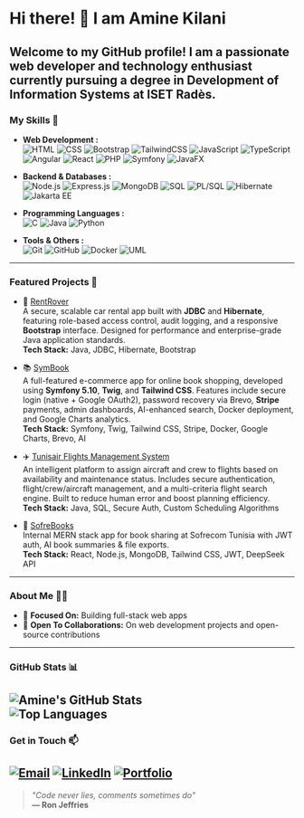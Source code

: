 # Hi there! 👋 I am Amine Kilani
Welcome to my GitHub profile! I am a passionate **web developer** and **technology enthusiast** currently pursuing a degree in **Development of Information Systems** at ISET Radès.  
---
### My Skills 🚀  
- **Web Development :**  
  ![HTML](https://img.shields.io/badge/HTML5-E34F26?style=for-the-badge&logo=html5&logoColor=white)
  ![CSS](https://img.shields.io/badge/CSS3-1572B6?style=for-the-badge&logo=css3&logoColor=white)
  ![Bootstrap](https://img.shields.io/badge/Bootstrap-563D7C?style=for-the-badge&logo=bootstrap&logoColor=white)
  ![TailwindCSS](https://img.shields.io/badge/Tailwind_CSS-38B2AC?style=for-the-badge&logo=tailwind-css&logoColor=white)
  ![JavaScript](https://img.shields.io/badge/JavaScript-F7DF1E?style=for-the-badge&logo=javascript&logoColor=black)
  ![TypeScript](https://img.shields.io/badge/TypeScript-3178C6?style=for-the-badge&logo=typescript&logoColor=white)
  ![Angular](https://img.shields.io/badge/Angular-DD0031?style=for-the-badge&logo=angular&logoColor=white)
  ![React](https://img.shields.io/badge/React-61DAFB?style=for-the-badge&logo=react&logoColor=black)
  ![PHP](https://img.shields.io/badge/PHP-777BB4?style=for-the-badge&logo=php&logoColor=white)
  ![Symfony](https://img.shields.io/badge/Symfony-000000?style=for-the-badge&logo=symfony&logoColor=white)
  ![JavaFX](https://img.shields.io/badge/JavaFX-8CC84B?style=for-the-badge&logo=java&logoColor=white)

- **Backend & Databases :**  
  ![Node.js](https://img.shields.io/badge/Node.js-339933?style=for-the-badge&logo=node.js&logoColor=white)
  ![Express.js](https://img.shields.io/badge/Express.js-000000?style=for-the-badge&logo=express&logoColor=white)
  ![MongoDB](https://img.shields.io/badge/MongoDB-47A248?style=for-the-badge&logo=mongodb&logoColor=white)
  ![SQL](https://img.shields.io/badge/SQL-4479A1?style=for-the-badge&logo=postgresql&logoColor=white)
  ![PL/SQL](https://img.shields.io/badge/PL%2FSQL-F80000?style=for-the-badge&logo=oracle&logoColor=white)
  ![Hibernate](https://img.shields.io/badge/Hibernate-59666C?style=for-the-badge&logo=hibernate&logoColor=white)
  ![Jakarta EE](https://img.shields.io/badge/Jakarta_EE-ED8B00?style=for-the-badge&logo=java&logoColor=white)

- **Programming Languages :**  
  ![C](https://img.shields.io/badge/C-A8B9CC?style=for-the-badge&logo=c&logoColor=white)
  ![Java](https://img.shields.io/badge/Java-007396?style=for-the-badge&logo=coffeescript&logoColor=orange)
  ![Python](https://img.shields.io/badge/Python-3776AB?style=for-the-badge&logo=python&logoColor=white)

- **Tools & Others :**  
  ![Git](https://img.shields.io/badge/Git-F05032?style=for-the-badge&logo=git&logoColor=white)
  ![GitHub](https://img.shields.io/badge/GitHub-181717?style=for-the-badge&logo=github&logoColor=white)
  ![Docker](https://img.shields.io/badge/Docker-2496ED?style=for-the-badge&logo=docker&logoColor=white)
  ![UML](https://img.shields.io/badge/UML-006699?style=for-the-badge&logoColor=white)
---
### Featured Projects 💼  
- 🚗 [RentRover](https://github.com/BahaManai/J2EE-Car-rental-system)  
  A secure, scalable car rental app built with **JDBC** and **Hibernate**, featuring role-based access control, audit logging, and a responsive **Bootstrap** interface. Designed for performance and enterprise-grade Java application standards.  
  **Tech Stack:** Java, JDBC, Hibernate, Bootstrap

- 📚 [SymBook](https://github.com/amineekilani/symbook)  
  A full-featured e-commerce app for online book shopping, developed using **Symfony 5.10**, **Twig**, and **Tailwind CSS**. Features include secure login (native + Google OAuth2), password recovery via Brevo, **Stripe** payments, admin dashboards, AI-enhanced search, Docker deployment, and Google Charts analytics.  
  **Tech Stack:** Symfony, Twig, Tailwind CSS, Stripe, Docker, Google Charts, Brevo, AI

- ✈️ [Tunisair Flights Management System](https://github.com/ghada-yaac/tunisair)  
  An intelligent platform to assign aircraft and crew to flights based on availability and maintenance status. Includes secure authentication, flight/crew/aircraft management, and a multi-criteria flight search engine. Built to reduce human error and boost planning efficiency.  
  **Tech Stack:** Java, SQL, Secure Auth, Custom Scheduling Algorithms

- 🔗 [SofreBooks](https://github.com/amineekilani/sofrebooks)  
  Internal MERN stack app for book sharing at Sofrecom Tunisia with JWT auth, AI book summaries & file exports.  
  **Tech Stack:** React, Node.js, MongoDB, Tailwind CSS, JWT, DeepSeek API
---
### About Me 🧑‍💻  
- 🎯 **Focused On:** Building full-stack web apps  
- 🤝 **Open To Collaborations:** On web development projects and open-source contributions  
---
### GitHub Stats 📊  
![Amine's GitHub Stats](https://github-readme-stats.vercel.app/api?username=amineekilani&show_icons=true&theme=radical)  
![Top Languages](https://github-readme-stats.vercel.app/api/top-langs/?username=amineekilani&layout=compact&theme=radical)
---
### Get in Touch 📫  
[![Email](https://img.shields.io/badge/Gmail-EA4335?style=for-the-badge&logo=gmail&logoColor=white)](mailto:aminekilani@rades.r-iset.tn)
[![LinkedIn](https://img.shields.io/badge/LinkedIn-0A66C2?style=for-the-badge&logo=linkedin&logoColor=white)](https://www.linkedin.com/in/aminekilani)
[![Portfolio](https://img.shields.io/badge/Portfolio-24292E?style=for-the-badge&logo=githubpages&logoColor=white)](https://amineekilani.github.io/portfolio)  
---
> _"Code never lies, comments sometimes do"_  
> **— Ron Jeffries**
